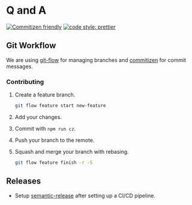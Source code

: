 # Q and A

[![Commitizen friendly](https://img.shields.io/badge/commitizen-friendly-brightgreen.svg)](http://commitizen.github.io/cz-cli/)
[![code style: prettier](https://img.shields.io/badge/code_style-prettier-ff69b4.svg?style=flat-square)](https://github.com/prettier/prettier)

## Git Workflow

We are using [git-flow](https://github.com/nvie/gitflow/wiki/Command-Line-Arguments) for managing branches and [commitizen](https://github.com/commitizen/cz-cli) for commit messages.

### Contributing

1. Create a feature branch.

   ```sh
   git flow feature start new-feature
   ```

2. Add your changes.
3. Commit with `npm run cz`.
4. Push your branch to the remote.
5. Squash and merge your branch with rebasing.
   ```sh
   git flow feature finish -r -S
   ```

## Releases

- Setup [semantic-release](https://github.com/semantic-release/semantic-release) after setting up a CI/CD pipeline.
